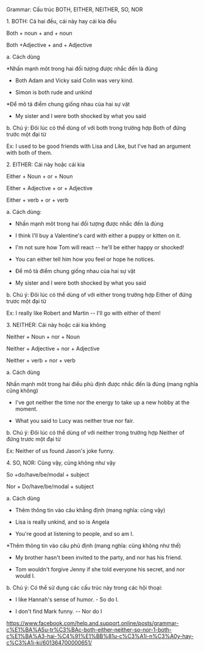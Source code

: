 Grammar: Cấu trúc BOTH, EITHER, NEITHER, SO, NOR

1\. BOTH: Cả hai đều, cái này hay cái kia đều

Both + noun + and + noun

Both +Adjective + and + Adjective

a. Cách dùng

*Nhấn mạnh môt trong hai đối tượng được nhắc đến là đúng

- Both Adam and Vicky said Colin was very kind.

- Simon is both rude and unkind

*Để mô tả điểm chung giống nhau của hai sự vật

- My sister and I were both shocked by what you said

b. Chú ý: Đôi lúc có thể dùng of với both trong trường hợp Both of đứng trước một đại từ

Ex: I used to be good friends with Lisa and Like, but I've had an argument with both of them.

2\. EITHER: Cái này hoặc cái kia

Either + Noun + or + Noun

Either + Adjective + or + Adjective

Either + verb + or + verb

a. Cách dùng:

+ Nhấn mạnh môt trong hai đối tượng được nhắc đến là đúng

- I think I'll buy a Valentine's card with either a puppy or kitten on it.

- I'm not sure how Tom will react -- he'll be either happy or shocked!

- You can either tell him how you feel or hope he notices.

* Để mô tả điểm chung giống nhau của hai sự vật

- My sister and I were both shocked by what you said

b. Chú ý: Đôi lúc có thể dùng of với either trong trường hợp Either of đứng trươc một đại từ

Ex: I really like Robert and Martin -- I'll go with either of them!

3\. NEITHER: Cái này hoặc cái kia không

Neither + Noun + nor + Noun

Neither + Adjective + nor + Adjective

Neither + verb + nor + verb

a. Cách dùng

Nhấn mạnh môt trong hai điều phủ định được nhắc đến là đúng (mang nghĩa cũng không)

- I've got neither the time nor the energy to take up a new hobby at the moment.

- What you said to Lucy was neither true nor fair.

b. Chú ý: Đôi lúc có thể dùng of với neither trong trường hợp Neither of đứng trươc một đại từ

Ex: Neither of us found Jason's joke funny.

4\. SO, NOR: Cũng vậy, cũng không như vậy

So +do/have/be/modal + subject

Nor + Do/have/be/modal + subject

a. Cách dùng

* Thêm thông tin vào câu khẳng định (mang nghĩa: cũng vậy)

- Lisa is really unkind, and so is Angela

- You're good at listening to people, and so am I.

*Thêm thông tin vào câu phủ định (mang nghĩa: cũng không như thế)

- My brother hasn't been invited to the party, and nor has his friend.

- Tom wouldn't forgive Jenny if she told everyone his secret, and nor would I.

b. Chú ý: Có thể sử dụng các cấu trúc này trong các hội thoại:

- I like Hannah's sense of humor. - So do I.

- I don't find Mark funny. -- Nor do I


https://www.facebook.com/help.and.support.online/posts/grammar-c%E1%BA%A5u-tr%C3%BAc-both-either-neither-so-nor-1-both-c%E1%BA%A3-hai-%C4%91%E1%BB%81u-c%C3%A1i-n%C3%A0y-hay-c%C3%A1i-ki/601364700000651/